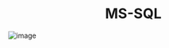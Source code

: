 <h1 align="center">MS-SQL</h1>

![image](https://user-images.githubusercontent.com/85957657/212646458-883005d1-093e-4bff-a946-ba68633972c5.png)
